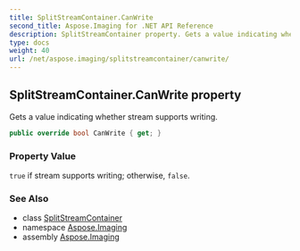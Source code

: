 ```yaml
---
title: SplitStreamContainer.CanWrite
second_title: Aspose.Imaging for .NET API Reference
description: SplitStreamContainer property. Gets a value indicating whether stream supports writing
type: docs
weight: 40
url: /net/aspose.imaging/splitstreamcontainer/canwrite/
---
```

## SplitStreamContainer.CanWrite property

Gets a value indicating whether stream supports writing.

```csharp
public override bool CanWrite { get; }
```

### Property Value

`true` if stream supports writing; otherwise, `false`.

### See Also

* class [SplitStreamContainer](../)
* namespace [Aspose.Imaging](../../splitstreamcontainer/)
* assembly [Aspose.Imaging](../../../)


